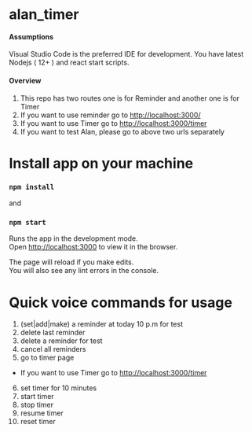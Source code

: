 # alan_timer

#### Assumptions
Visual Studio Code is the preferred IDE for development.
You have latest Nodejs ( 12+ ) and react start scripts.

#### Overview

1. This repo has two routes one is for Reminder and another one is for Timer
2. If you want to use reminder go to [http://localhost:3000/](http://localhost:3000/) 
3. If you want to use Timer go to [http://localhost:3000/timer](http://localhost:3000/timer)
3. If you want to test Alan, please go to above two urls separately 


# Install app on your machine
### `npm install`

and 

### `npm start`

Runs the app in the development mode.<br>
Open [http://localhost:3000](http://localhost:3000) to view it in the browser.

The page will reload if you make edits.<br>
You will also see any lint errors in the console.

# Quick voice commands for usage
1. (set|add|make) a reminder at today 10 p.m for test
2. delete last reminder
3. delete a reminder for test 
4. cancel all reminders
5. go to timer page 

* If you want to use Timer go to [http://localhost:3000/timer](http://localhost:3000/timer)

6. set timer for 10 minutes
7. start timer
8. stop timer
9. resume timer
10. reset timer






    
